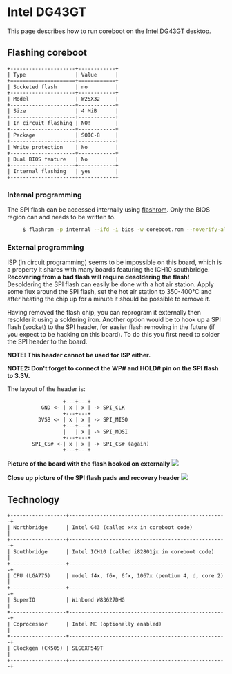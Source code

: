 # Intel DG43GT

This page describes how to run coreboot on the [Intel DG43GT] desktop.

## Flashing coreboot

```eval_rst
+---------------------+------------+
| Type                | Value      |
+=====================+============+
| Socketed flash      | no         |
+---------------------+------------+
| Model               | W25X32     |
+---------------------+------------+
| Size                | 4 MiB      |
+---------------------+------------+
| In circuit flashing | NO!        |
+---------------------+------------+
| Package             | SOIC-8     |
+---------------------+------------+
| Write protection    | No         |
+---------------------+------------+
| Dual BIOS feature   | No         |
+---------------------+------------+
| Internal flashing   | yes        |
+---------------------+------------+
```

### Internal programming

The SPI flash can be accessed internally using [flashrom].
Only the BIOS region can and needs to be written to.

```bash
     $ flashrom -p internal --ifd -i bios -w coreboot.rom --noverify-all
```

### External programming

ISP (in circuit programming) seems to be impossible on this board, which
is a property it shares with many boards featuring the ICH10 southbridge.
**Recovering from a bad flash will require desoldering the flash!**
Desoldering the SPI flash can easily be done with a hot air station.
Apply some flux around the SPI flash, set the hot air station to 350-400°C
and after heating the chip up for a minute it should be possible to remove it.

Having removed the flash chip, you can reprogram it externally then resolder
it using a soldering iron.
Another option would be to hook up a SPI flash (socket) to the SPI header,
for easier flash removing in the future (if you expect to be hacking on this
board). To do this you first need to solder the SPI header to the board.

**NOTE: This header cannot be used for ISP either.**

**NOTE2: Don't forget to connect the WP# and HOLD# pin on the SPI flash to 3.3V.**

The layout of the header is:

```
                  +---+---+
           GND <- | x | x | -> SPI_CLK
                  +---+---+
          3VSB <- | x | x | -> SPI_MISO
                  +---+---+
                  |   | x | -> SPI_MOSI
                  +---+---+
        SPI_CS# <-| x | x | -> SPI_CS# (again)
                  +---+---+
```

**Picture of the board with the flash hooked on externally**
![][dg43gt_full]

**Close up picture of the SPI flash pads and recovery header**
![][dg43gt_closeup]

[dg43gt_full]: dg43gt_full.jpg
[dg43gt_closeup]: dg43gt_closeup.jpg

## Technology

```eval_rst
+------------------+---------------------------------------------------+
| Northbridge      | Intel G43 (called x4x in coreboot code)           |
+------------------+---------------------------------------------------+
| Southbridge      | Intel ICH10 (called i82801jx in coreboot code)    |
+------------------+---------------------------------------------------+
| CPU (LGA775)     | model f4x, f6x, 6fx, 1067x (pentium 4, d, core 2) |
+------------------+---------------------------------------------------+
| SuperIO          | Winbond W83627DHG                                 |
+------------------+---------------------------------------------------+
| Coprocessor      | Intel ME (optionally enabled)                     |
+------------------+---------------------------------------------------+
| Clockgen (CK505) | SLG8XP549T                                        |
+------------------+---------------------------------------------------+
```

[Intel DG43GT]: https://ark.intel.com/products/41036/Intel-Desktop-Board-DG43GT
[flashrom]: https://flashrom.org/Flashrom
